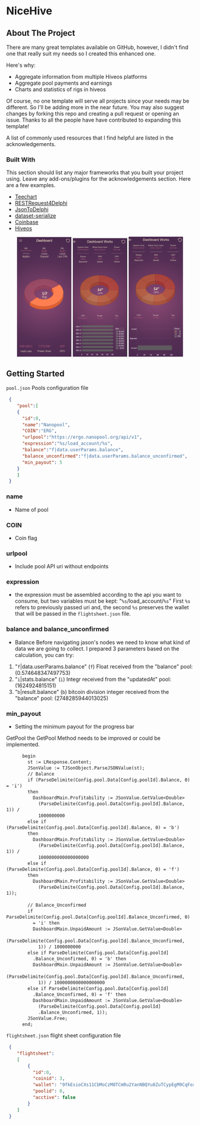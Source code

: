 # NiceHive

## About The Project
There are many great templates available on GitHub, however, I didn't find one that really suit my needs so I created this enhanced one.

Here's why:
* Aggregate information from multiple Hiveos platforms
* Aggregate pool payments and earnings
* Charts and statistics of rigs in hiveos

Of course, no one template will serve all projects since your needs may be different. So I'll be adding more in the near future. You may also suggest changes by forking this repo and creating a pull request or opening an issue. Thanks to all the people have have contributed to expanding this template!

A list of commonly used resources that I find helpful are listed in the acknowledgements.

### Built With

This section should list any major frameworks that you built your project using. Leave any add-ons/plugins for the acknowledgements section. Here are a few examples.

 * [Teechart](http://www.teechart.net/product/vcl)
 * [RESTRequest4Delphi](https://github.com/viniciussanchez/RESTRequest4Delphi)
 * [JsonToDelphi](https://github.com/marlonnardi/JsonToDelphi)
 * [dataset-serialize](https://github.com/viniciussanchez/dataset-serialize)
 * [Coinbase](https://developers.coinbase.com/api/v2)
 * [Hiveos](https://app.swaggerhub.com/apis/HiveOS/public/2.1-beta)

<p align="center">
    <img src="https://raw.githubusercontent.com/wedsonregis/NiceHive/master/dashboard-01.PNG" alt="" width="29%" height="29%">
    <img src="https://raw.githubusercontent.com/wedsonregis/NiceHive/master/dashboard-02.PNG" alt="" width="29%" height="29%">
    <img src="https://raw.githubusercontent.com/wedsonregis/NiceHive/master/dashboard-03.PNG" alt="" width="29%" height="29%">
</p>



<!-- GETTING STARTED -->
## Getting Started

`pool.json` Pools configuration file
```json
 {
    "pool":[
    { 
      "id":0,
      "name":"Nanopool",
      "COIN":"ERG",
      "urlpool":"https://ergo.nanopool.org/api/v1",
      "expression":"%s/load_account/%s",
      "balance":"f|data.userParams.balance",
      "balance_unconfirmed":"f|data.userParams.balance_unconfirmed", 
      "min_payout": 5
    }
    ]
 }
``` 
### name
  * Name of pool
  
### COIN
  * Coin flag
  
### urlpool
  * Include pool API uri without endpoints
  
### expression
  * the expression must be assembled according to the api you want to consume, but two variables must be kept: "`%s`/load_account/`%s`"
  First `%s` refers to previously passed uri and, the second `%s` preserves the wallet that will be passed in the `flightsheet.json` file.
  
### balance and balance_unconfirmed
  * Balance Before navigating jason's nodes we need to know what kind of data we are going to collect. 
  I prepared 3 parameters based on the calculation, you can try:

  1. "`f`|data.userParams.balance" (`f`) Float received from the "balance" pool: (0.574648347497753)
  2. "`i`|stats.balance" (`i`) Integr received from the "updatedAt" pool: (1624924815151)
  3. "`b`|result.balance" (`b`) bitcoin division integer received from the "balance" pool: (2748285944013025)
  
### min_payout
  * Setting the minimum payout for the progress bar




GetPool the GetPool Method needs to be improved or could be implemented.

```delphi
      begin
        st := LResponse.Content;
        JSonValue := TJSonObject.ParseJSONValue(st);
        // Balance
        if (ParseDelimite(Config.pool.Data[Config.poolId].Balance, 0) = 'i')
        then
          DashboardMain.Profitability := JSonValue.GetValue<Double>
            (ParseDelimite(Config.pool.Data[Config.poolId].Balance, 1)) /
            1000000000
        else if (ParseDelimite(Config.pool.Data[Config.poolId].Balance, 0) = 'b')
        then
          DashboardMain.Profitability := JSonValue.GetValue<Double>
            (ParseDelimite(Config.pool.Data[Config.poolId].Balance, 1)) /
            1000000000000000000
        else if (ParseDelimite(Config.pool.Data[Config.poolId].Balance, 0) = 'f')
        then
          DashboardMain.Profitability := JSonValue.GetValue<Double>
            (ParseDelimite(Config.pool.Data[Config.poolId].Balance, 1));

        // Balance_Unconfirmed
        if ParseDelimite(Config.pool.Data[Config.poolId].Balance_Unconfirmed, 0)
          = 'i' then
          DashboardMain.UnpaidAmount := JSonValue.GetValue<Double>
            (ParseDelimite(Config.pool.Data[Config.poolId].Balance_Unconfirmed,
            1)) / 1000000000
        else if ParseDelimite(Config.pool.Data[Config.poolId]
          .Balance_Unconfirmed, 0) = 'b' then
          DashboardMain.UnpaidAmount := JSonValue.GetValue<Double>
            (ParseDelimite(Config.pool.Data[Config.poolId].Balance_Unconfirmed,
            1)) / 1000000000000000000
        else if ParseDelimite(Config.pool.Data[Config.poolId]
          .Balance_Unconfirmed, 0) = 'f' then
          DashboardMain.UnpaidAmount := JSonValue.GetValue<Double>
            (ParseDelimite(Config.pool.Data[Config.poolId]
            .Balance_Unconfirmed, 1));
        JSonValue.Free;
      end;
``` 


`flightsheet.json` flight sheet configuration file
```json
 {
    "flightsheet":
    [
        {
          "id":0,
          "coinid": 3,
          "wallet": "9fkEsioCXs11CbMoCzM8TCmRu2YanNBQYu8ZuTCypEgM9CqFox6",
          "poolid": 0,
          "acctive": false
        }
    ]
 }
``` 
